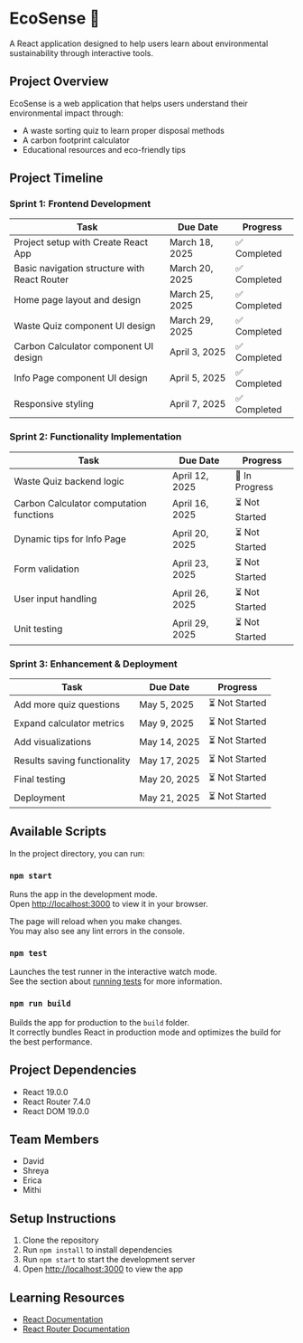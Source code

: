 # EcoSense 🌱

A React application designed to help users learn about environmental sustainability through interactive tools.

## Project Overview

EcoSense is a web application that helps users understand their environmental impact through:

- A waste sorting quiz to learn proper disposal methods
- A carbon footprint calculator
- Educational resources and eco-friendly tips

## Project Timeline

### Sprint 1: Frontend Development

| Task                                         | Due Date       | Progress     |
| -------------------------------------------- | -------------- | ------------ |
| Project setup with Create React App          | March 18, 2025 | ✅ Completed |
| Basic navigation structure with React Router | March 20, 2025 | ✅ Completed |
| Home page layout and design                  | March 25, 2025 | ✅ Completed |
| Waste Quiz component UI design               | March 29, 2025 | ✅ Completed |
| Carbon Calculator component UI design        | April 3, 2025  | ✅ Completed |
| Info Page component UI design                | April 5, 2025  | ✅ Completed |
| Responsive styling                           | April 7, 2025  | ✅ Completed |

### Sprint 2: Functionality Implementation

| Task                                    | Due Date       | Progress       |
| --------------------------------------- | -------------- | -------------- |
| Waste Quiz backend logic                | April 12, 2025 | 🔄 In Progress |
| Carbon Calculator computation functions | April 16, 2025 | ⏳ Not Started |
| Dynamic tips for Info Page              | April 20, 2025 | ⏳ Not Started |
| Form validation                         | April 23, 2025 | ⏳ Not Started |
| User input handling                     | April 26, 2025 | ⏳ Not Started |
| Unit testing                            | April 29, 2025 | ⏳ Not Started |

### Sprint 3: Enhancement & Deployment

| Task                         | Due Date     | Progress       |
| ---------------------------- | ------------ | -------------- |
| Add more quiz questions      | May 5, 2025  | ⏳ Not Started |
| Expand calculator metrics    | May 9, 2025  | ⏳ Not Started |
| Add visualizations           | May 14, 2025 | ⏳ Not Started |
| Results saving functionality | May 17, 2025 | ⏳ Not Started |
| Final testing                | May 20, 2025 | ⏳ Not Started |
| Deployment                   | May 21, 2025 | ⏳ Not Started |

## Available Scripts

In the project directory, you can run:

### `npm start`

Runs the app in the development mode.\
Open [http://localhost:3000](http://localhost:3000) to view it in your browser.

The page will reload when you make changes.\
You may also see any lint errors in the console.

### `npm test`

Launches the test runner in the interactive watch mode.\
See the section about [running tests](https://facebook.github.io/create-react-app/docs/running-tests) for more information.

### `npm run build`

Builds the app for production to the `build` folder.\
It correctly bundles React in production mode and optimizes the build for the best performance.

## Project Dependencies

- React 19.0.0
- React Router 7.4.0
- React DOM 19.0.0

## Team Members

- David
- Shreya
- Erica
- Mithi

## Setup Instructions

1. Clone the repository
2. Run `npm install` to install dependencies
3. Run `npm start` to start the development server
4. Open [http://localhost:3000](http://localhost:3000) to view the app

## Learning Resources

- [React Documentation](https://reactjs.org/)
- [React Router Documentation](https://reactrouter.com/)

